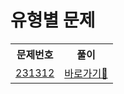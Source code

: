 <h1>유형별 문제</h1>

<table>
  <tr>
    <th>문제번호</th>
    <th>풀이</th>
   
  </tr>
  <tr>
    <td> <a href="http://www.naver.com">231312</a> </td>
    <td> <a href="http://www.naver.com">바로가기💨</a> </td>
   
  </tr>
</table>

